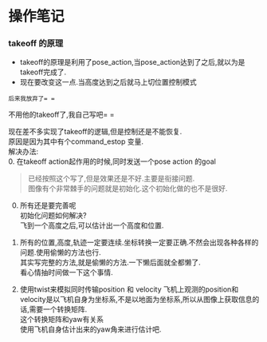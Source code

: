 # 操作笔记

### takeoff 的原理

- takeoff的原理是利用了pose_action,当pose_action达到了之后,就以为是takeoff完成了.  
- 现在要改变这一点.当高度达到之后就马上切位置控制模式


~~~
后来我放弃了= =
~~~
不用他的takeoff了,我自己写吧= =


现在差不多实现了takeoff的逻辑,但是控制还是不能恢复.  
原因是因为其中有个command_estop 变量.  
解决办法:  
0. 在takeoff action起作用的时候,同时发送一个pose action 的goal
> 已经按照这个写了,但是效果还是不好.主要是衔接问题.  
> 图像有个非常棘手的问题就是初始化.这个初始化做的也不是很好.  

0. 所有还是要完善呢  
初始化问题如何解决?  
飞到一个高度之后,可以估计出一个高度和位置.

0. 所有的位置,高度,轨迹一定要连续.坐标转换一定要正确.不然会出现各种各样的问题.使用偷懒的方法也行.  
其实写完整的方法,就是偷懒的方法.一下懒后面就全都懒了.  
看心情抽时间做一下这个事情.

0. 使用twist来模拟同时传输position 和 velocity
飞机上观测的position和velocity是以飞机自身为坐标系,不是以地面为坐标系,所以从图像上获取信息的话,需要一个转换矩阵.  
这个转换矩阵和yaw有关系  
使用飞机自身估计出来的yaw角来进行估计吧.
